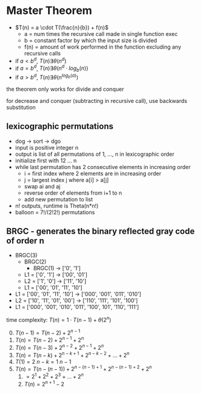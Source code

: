 # Master Theorem

- $T(n) = a \cdot T(\frac{n}{b}) + f(n)$
  - a = num times the recursive call made in single function exec
  - b = constant factor by which the input size is divided
  - f(n) = amount of work performed in the function excluding any recursive calls
- if $a < b^{d}$, $T(n) \exists \theta (n^{d})$
- if $a = b^{d}$, $T(n) \exists \theta (n^{d} \cdot log_{b} (n))$
- if $a > b^{d}$, $T(n) \exists \theta (n^{log_{b} (a)})$

the theorem only works for divide and conquer

for decrease and conquer (subtracting in recursive call), use backwards substitution

## lexicographic permutations

- dog -> sort -> dgo
- input is positive integer n
- output is list of all permutations of 1, ..., n in lexicographic order
- initialize first with 12 ... n
- while last permutation has 2 consecutive elements in increasing order
  - i = first index where 2 elements are in increasing order
  - j = largest index j where a[i] > a[j]
  - swap ai and aj
  - reverse order of elements from i+1 to n
  - add new permutation to list
- n! outputs, runtime is Theta(n*n!)
- balloon = 7!/(2!2!) permutations

## BRGC - generates the binary reflected gray code of order n

- BRGC(3)
  - BRGC(2)
    - BRGC(1) -> ['0', '1']
  - L1 = ['0', '1'] -> ['00', '01']
  - L2 = ['1', '0'] -> ['11', '10']
  - L1 = ['00', '01', '11', '10']
- L1 = ['00', '01', '11', '10'] -> ['000', '001', '011', '010']
- L2 = ['10', '11', '01', '00'] -> ['110', '111', '101', '100']
- L1 = ['000', '001', '010', '011', '100', 101', '110', '111']

time complexity: $T(n) = 1 \cdot T(n - 1) + \theta(2^{n})$

0. $T(n-1) = T(n-2) + 2^{n  - 1}$
1. $T(n) = T(n-2) + 2^{n-1} + 2^{n}$
2. $T(n) = T(n-3) + 2^{n-2} + 2^{n-1} + 2^{n}$
3. $T(n) = T(n-k) + 2^{n-k+1} + 2^{n-k-2} + ... + 2^{n}$
4. $T(1) = 2$ $n-k=1$ $n - 1$
5. $T(n) = T(n-(n-1)) + 2^{n-(n-1)+1} + 2^{n-(n-1)+2} + 2^{n}$
   1. $= 2^{1} + 2^{2} + 2^{3} + ... + 2^{n}$
   2. $T(n) = 2^{n+1} - 2$
